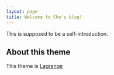```yaml
---
layout: page
title: Welcome to Che's blog!
---
```

This is supposed to be a self-introduction.


## About this theme
This theme is [Lagrange](https://lenpaul.github.io/Lagrange)

